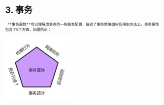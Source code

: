 # 3. 事务

     **事务属性**可以理解成事务的一些基本配置，描述了事务策略如何应用到方法上。事务属性包含了5个方面，如图所示：

![](../../.gitbook/assets/image%20%2891%29.png)

